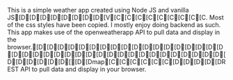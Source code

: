 This is a simple weather app created using Node JS and vanilla JS[D[D[D[D[D[D[D[D[V[C[C[C[C[C[C[C[C[C. Most of the css styles have been copied. I mostly enjoy doing backend as such. This app makes use of the openweatherapp API to pull data and display in the browser.[D[D[D[D[D[D[D[D[D[D[D[D[D[D[D[D[D[D[D[D[D[D[D[D[D[D[D[D[D[D[D[D[D[D[D[D[D[D[D[D[D[D[D[D[[D[Dmap[C[C[C[C[C[C[D[D[D[D[DREST API to pull data and display in your browser.
